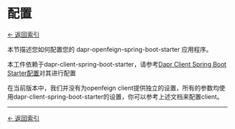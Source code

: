 # 配置

[<- 返回索引](../index.md)

本节描述您如何配置您的 dapr-openfeign-spring-boot-starter 应用程序。

本工件依赖于dapr-client-spring-boot-starter，请参考[Dapr Client Spring Boot Starter配置](../client/configuration.md)对其进行配置

在当前版本中，我们并没有为openfeign client提供独立的设置，所有的参数均使用dapr-client-spring-boot-starter的设置，你可以参考上述文档来配置client。

----------

[<- 返回索引](../index.md)
